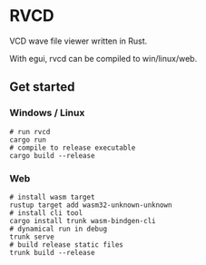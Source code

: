 # RVCD

VCD wave file viewer written in Rust.

With egui, rvcd can be compiled to win/linux/web.

## Get started

### Windows / Linux

```
# run rvcd
cargo run
# compile to release executable
cargo build --release
```

### Web

```
# install wasm target
rustup target add wasm32-unknown-unknown
# install cli tool
cargo install trunk wasm-bindgen-cli
# dynamical run in debug
trunk serve
# build release static files
trunk build --release
```
